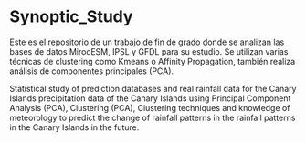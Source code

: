 # Synoptic_Study
Este es el repositorio de un trabajo de fin de grado donde se analizan las bases de datos MirocESM, IPSL y GFDL para su estudio.
Se utilizan varias técnicas de clustering como Kmeans o Affinity Propagation, también realiza análisis de componentes principales (PCA).

Statistical study of prediction databases and real rainfall data for the Canary Islands
precipitation data of the Canary Islands using Principal Component Analysis (PCA), Clustering
(PCA), Clustering techniques and knowledge of meteorology to predict the change of rainfall patterns in the
rainfall patterns in the Canary Islands in the future.
